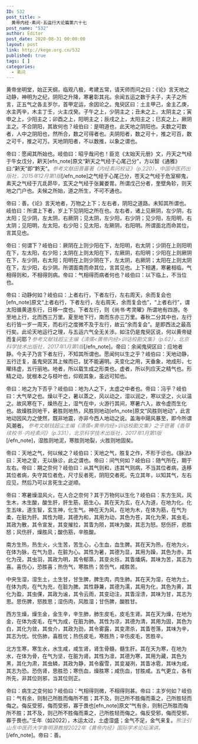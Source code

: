 ```yaml
---
ID: 532
post_title: >
  黄帝内经·素问·五运行大论篇第六十七
post_name: "532"
author: Editor
post_date: 2020-08-31 00:00:00
layout: post
link: http://kege.org.cn/532
published: true
tags: [ ]
categories:
  - 素问
---
```

黄帝坐明堂，始正天纲，临观八极，考建五常，请天师而问之曰：《论》言天地之动静，神明为之纪，阴阳之升降，寒暑彰其兆。余闻五运之数于夫子，夫子之所言，正五气之各主岁尔，首甲定运，余因论之。鬼臾区曰：土主甲己，金主乙庚，水主丙辛，木主丁壬，火主戊癸。子午之上，少阴主之；丑未之上，太阴主之；寅申之上，少阳主之；卯酉之上，阳明主之；辰戌之上，太阳主之；巳亥之上，厥阴主之。不合阴阳，其故何也？岐伯曰：是明道也，此天地之阴阳也。夫数之可数者，人中之阴阳也，然所合，数之可得者也。夫阴阳者，数之可十，推之可百，数之可千，推之可万。天地阴阳者，不以数推，以象之谓也。

帝曰：愿闻其所始也。岐伯曰：昭乎哉问也！臣览《太始天元册》文，丹天之气经于牛女戊分，黅天[efn_note]原文“黅天之气经于心尾己分”，方以智《通雅》曰:“黅天”即“黔天”。<span style="color: #808080;"><em>参考文献田晋蕃著《内经素问校证》（p.220），中国中医药出版社，2015年12月第1版</em></span>[/efn_note]之气经于心尾己分，苍天之气经于危室柳鬼，素天之气经于亢氐昴毕，玄天之气经于张翼娄胃。所谓戊己分者，奎壁角轸，则天地之门户也。夫候之所始，道之所生，不可不通也。

帝曰：善。《论》言天地者，万物之上下；左右者，阴阳之道路。未知其所谓也。岐伯曰：所谓上下者，岁上下见阴阳之所在也。左右者，诸上见厥阴，左少阴，右太阳；见少阴，左太阴，右厥阴；见太阴，左少阳，右少阴；见少阳，左阳明，右太阴；见阳明，左太阳，右少阳；见太阳，左厥阴，右阳明。所谓面北而命其位，言其见也。

帝曰：何谓下？岐伯曰：厥阴在上则少阳在下，左阳明，右太阴；少阴在上则阳明在下，左太阳，右少阳；太阴在上则太阳在下，左厥阴，右阳明；少阳在上则厥阴在下，左少阴，右太阳；阳明在上则少阴在下，左太阴，右厥阴；太阳在上则太阴在下，左少阳，右少阴。所谓面南而命其位，言其见也。上下相遘，寒暑相临，气相得则和，不相得则病。帝曰：气相得而病者何也？岐伯曰：以下临上，不当位也。

帝曰：动静何如？岐伯曰：上者右行，下者左行，左右周天，余而复会也[efn_note]原文“上者右行，下者左行，左右周天，余而复会也”，“上者右行”，谓太阳循黄道东行，日移一度也。下者左行，则《尚书·考灵曜》所谓地有四游。冬至地上行，北而西三万里。夏至地下行，南而东亦三万里。春秋二分其中也，左行右行皆一岁一周天，而右行之度微不及于左行，故云“余而复会”。是即西法之最高行矣。此论天地运行之理，与五运六气全无关涉。如注仍是鬼臾区说，何以黄帝疑而复问耶？<span style="color: #808080;"><em>参考文献钱超尘主编《清儒&lt;黄帝内经&gt;训诂校勘文集》（p.62），北京科学技术出版社，2017年1月第1版</em></span>[/efn_note]。帝曰：余闻鬼臾区曰：应地者静。今夫子乃言下者左行，不知其所谓也。愿闻何以生之乎？岐伯曰：天地动静，五行迁复，虽鬼臾区其上候而已，犹不能遍明。夫变化之用，天垂象，地成形，七曜纬虚，五行丽地。地者，所以载生成之形类也。虚者，所以列应天之精气也。形精之动，犹根本之与枝叶也，仰观其象，虽远可知也。

帝曰：地之为下否乎？岐伯曰：地为人之下，太虚之中者也。帝曰：冯乎？岐伯曰：大气举之也。燥以干之，暑以蒸之，风以动之，湿以润之，寒以坚之，火以温之。故风寒在下，燥热在上，湿气在中，火游行其间，寒暑六入，故令虚而生化也。故燥胜则地干，暑胜则地热，风胜则地动[efn_note]原文“风胜则地动”，此言地动因风力之使然，既非地震，亦非今西人地动之说。盖海中飓风暴至，即今所谓风潮者。 <span style="color: #808080;"><em>参考文献钱超尘主编《清儒&lt;黄帝内经&gt;训诂校勘文集》之于鬯著《香草续校书 ·内经素问》（p.331），北京科学技术出版社，2017年1月第1版</em></span>[/efn_note]，湿胜则地泥，寒胜则地裂，火胜则地固矣。

帝曰：天地之气，何以候之？岐伯曰：天地之气，胜复之作，不形于诊也。《脉法》曰：天地之变，无以脉诊，此之谓也。帝曰：间气何如？岐伯曰：随气所在，期于左右。帝曰：期之奈何？岐伯曰：从其气则和，违其气则病，不当其位者病，迭移其位者病，失守其位者危，尺寸反者死，阴阳交者死。先立其年，以知其气，左右应见，然后乃可以言死生之逆顺。

帝曰：寒暑燥湿风火，在人合之奈何？其于万物何以生化？岐伯曰：东方生风，风生木，木生酸，酸生肝，肝生筋，筋生心。其在天为玄，在人为道，在地为化。化生五味，道生智，玄生神，化生气。神在天为风，在地为木，在体为筋，在气为柔，在脏为肝。其性为暄，其德为和，其用为动，其色为苍，其化为荣，其虫毛，其政为散，其令宣发，其变摧拉，其眚为陨，其味为酸，其志为怒。怒伤肝，悲胜怒；风伤肝，燥胜风；酸伤筋，辛胜酸。

南方生热，热生火，火生苦，苦生心，心生血，血生脾。其在天为热，在地为火，在体为脉，在气为息，在脏为心。其性为暑，其德为显，其用为躁，其色为赤，其化为茂，其虫羽，其政为明，其令郁蒸，其变炎烁，其眚燔焫，其味为苦，其志为喜。喜伤心，恐胜喜；热伤气，寒胜热；苦伤气，咸胜苦。

中央生湿，湿生土，土生甘，甘生脾，脾生肉，肉生肺。其在天为湿，在地为土，在体为肉，在气为充，在脏为脾。其性静兼，其德为濡，其用为化，其色为黄，其化为盈，其虫倮，其政为谧，其令云雨，其变动注，其眚淫溃，其味为甘，其志为思。思伤脾，怒胜思；湿伤肉，风胜湿；甘伤脾，酸胜甘。

西方生燥，燥生金，金生辛，辛生肺，肺生皮毛，皮毛生肾。其在天为燥，在地为金，在体为皮毛，在气为成，在脏为肺。其性为凉，其德为清，其用为固，其色为白，其化为敛，其虫介，其政为劲，其令雾露，其变肃杀，其眚苍落，其味为辛，其志为忧。忧伤肺，喜胜忧；热伤皮毛，寒胜热；辛伤皮毛，苦胜辛。

北方生寒，寒生水，水生咸，咸生肾，肾生骨髓，髓生肝。其在天为寒，在地为水，在体为骨，在气为坚，在脏为肾。其性为凛，其德为寒，其用为藏，其色为黑，其化为肃，其虫鳞，其政为静，其令霰雪，其变凝冽，其眚冰雹，其味为咸，其志为恐。恐伤肾，思胜恐；寒伤血，燥胜寒；咸伤血，甘胜咸。五气更立，各有所先，非其位则邪，当其位则正。

帝曰：病生之变何如？岐伯曰：气相得则微，不相得则甚。帝曰：主岁何如？岐伯曰：气有余，则制己所胜而侮所不胜；其不及，则己所不胜侮而乘之，己所胜轻而侮之。侮反受邪，侮而受邪，寡于畏也[efn_note]原文“气有余，则制己所胜而侮所不胜；其不及，则己所不胜侮而乘之，己所胜轻而侮之。侮反受邪，侮而受邪，寡于畏也。”壬年（如2022），木运太过，土虚湿盛；金气不足，金气来复。<span style="color: #808080;"><em>熊注引山东中医药大学鲁明源教授2022年《黄帝内经》国际学术论坛演讲。</em></span>[/efn_note]。帝曰：善。